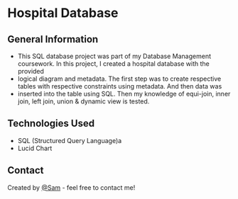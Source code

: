 # Hospital Database


## General Information
- This SQL database project was part of my Database Management coursework. In this project, I created a hospital database with the provided 
- logical diagram and metadata. The first step was to create respective tables with respective constraints using metadata. And then data was 
- inserted into the table using SQL. Then my knowledge of equi-join, inner join, left join, union & dynamic view is tested.


## Technologies Used
- SQL (Structured Query Language)a
- Lucid Chart


## Contact
Created by [@Sam](sam645220@gmail.com) - feel free to contact me!


